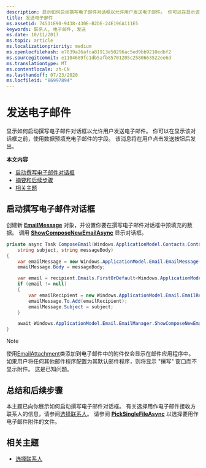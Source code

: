 ```yaml
---
description: 显示如何启动撰写电子邮件对话框以允许用户发送电子邮件。 你可以在显示该对话框之前，使用数据预填充电子邮件的字段。 该消息将在用户点击发送按钮后发出。
title: 发送电子邮件
ms.assetid: 74511E90-9438-430E-B2DE-24E196A111E5
keywords: 联系人, 电子邮件, 发送
ms.date: 10/11/2017
ms.topic: article
ms.localizationpriority: medium
ms.openlocfilehash: e7839a26afca81913e50296ac5ed9bb9210edbf2
ms.sourcegitcommit: e1104689fc1db5afb85701205c2580663522ee6d
ms.translationtype: MT
ms.contentlocale: zh-CN
ms.lasthandoff: 07/23/2020
ms.locfileid: "86997894"
---
```

# <a name="send-email"></a>发送电子邮件

显示如何启动撰写电子邮件对话框以允许用户发送电子邮件。 你可以在显示该对话框之前，使用数据预填充电子邮件的字段。 该消息将在用户点击发送按钮后发出。

**本文内容**

-   [启动撰写电子邮件对话框](#launch-the-compose-email-dialog)
-   [摘要和后续步骤](#summary-and-next-steps)
-   [相关主题](#related-topics)

## <a name="launch-the-compose-email-dialog"></a>启动撰写电子邮件对话框

创建新 [**EmailMessage**](https://docs.microsoft.com/uwp/api/Windows.ApplicationModel.Email.EmailMessage) 对象，并设置你要在撰写电子邮件对话框中预填充的数据。 调用 [**ShowComposeNewEmailAsync**](https://docs.microsoft.com/uwp/api/windows.applicationmodel.email.emailmanager.showcomposenewemailasync) 显示对话框。

``` cs
private async Task ComposeEmail(Windows.ApplicationModel.Contacts.Contact recipient,
    string subject, string messageBody)
{
    var emailMessage = new Windows.ApplicationModel.Email.EmailMessage();
    emailMessage.Body = messageBody;

    var email = recipient.Emails.FirstOrDefault<Windows.ApplicationModel.Contacts.ContactEmail>();
    if (email != null)
    {
        var emailRecipient = new Windows.ApplicationModel.Email.EmailRecipient(email.Address);
        emailMessage.To.Add(emailRecipient);
        emailMessage.Subject = subject;
    }

    await Windows.ApplicationModel.Email.EmailManager.ShowComposeNewEmailAsync(emailMessage);
}
```

>[!NOTE]
> 使用[EmailAttachment](https://docs.microsoft.com/uwp/api/windows.applicationmodel.email.emailattachment)类添加到电子邮件中的附件仅会显示在邮件应用程序中。 如果用户将任何其他邮件程序配置为其默认邮件程序，则将显示 "撰写" 窗口而不显示附件。 这是已知问题。

## <a name="summary-and-next-steps"></a>总结和后续步骤

本主题已向你展示如何启动撰写电子邮件对话框。 有关选择用作电子邮件接收方联系人的信息，请参阅[选择联系人](selecting-contacts.md)。 请参阅 [**PickSingleFileAsync**](https://docs.microsoft.com/uwp/api/windows.storage.pickers.fileopenpicker.picksinglefileasync) 以选择要用作电子邮件附件的文件。

## <a name="related-topics"></a>相关主题

* [选择联系人](selecting-contacts.md)
 